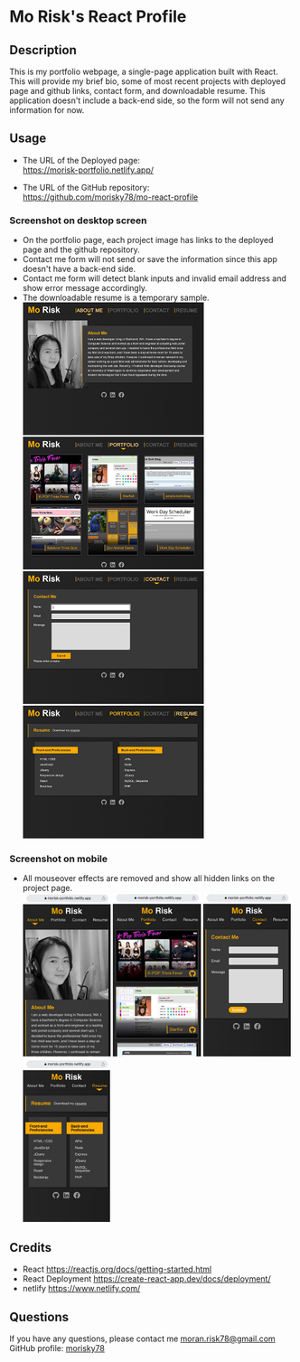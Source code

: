 # Mo Risk's React Profile

## Description
This is my portfolio webpage, a single-page application built with React. This will provide my brief bio, some of most recent projects with deployed page and github links, contact form, and downloadable resume. This application doesn't include a back-end side, so the form will not send any information for now.

## Usage
- The URL of the Deployed page:  
https://morisk-portfolio.netlify.app/

- The URL of the GitHub repository:  
https://github.com/morisky78/mo-react-profile


### Screenshot on desktop screen
- On the portfolio page, each project image has links to the deployed page and the github repository. 
- Contact me form will not send or save the information since this app doesn't have a back-end side.
- Contact me form will detect blank inputs and invalid email address and show error message accordingly.
- The downloadable resume is a temporary sample.   
<img src="public/images/ss01.jpg" height="235" alt="Screenshot of about me"> <img src="public/images/ss02.jpg" height="235" alt="Screenshot of projects">   
<img src="public/images/ss03.jpg" height="235" alt="Screenshot of contact"> <img src="public/images/ss04.jpg" height="235" alt="Screenshot of resume"> 

### Screenshot on mobile
- All mouseover effects are removed and show all hidden links on the project page.  
<img src="public/images/ms01.jpg" height="290" alt="Screenshot of about me"> <img src="public/images/ms02.jpg" height="290" alt="Screenshot of projects"> <img src="public/images/ms03.jpg" height="290" alt="Screenshot of contact"> <img src="public/images/ms04.jpg" height="290" alt="Screenshot of resume"> 

## Credits
- React
https://reactjs.org/docs/getting-started.html
- React Deployment
https://create-react-app.dev/docs/deployment/
- netlify
https://www.netlify.com/

## Questions
If you have any questions, please contact me moran.risk78@gmail.com  
GitHub  profile: [morisky78](https://github.com/morisky78)